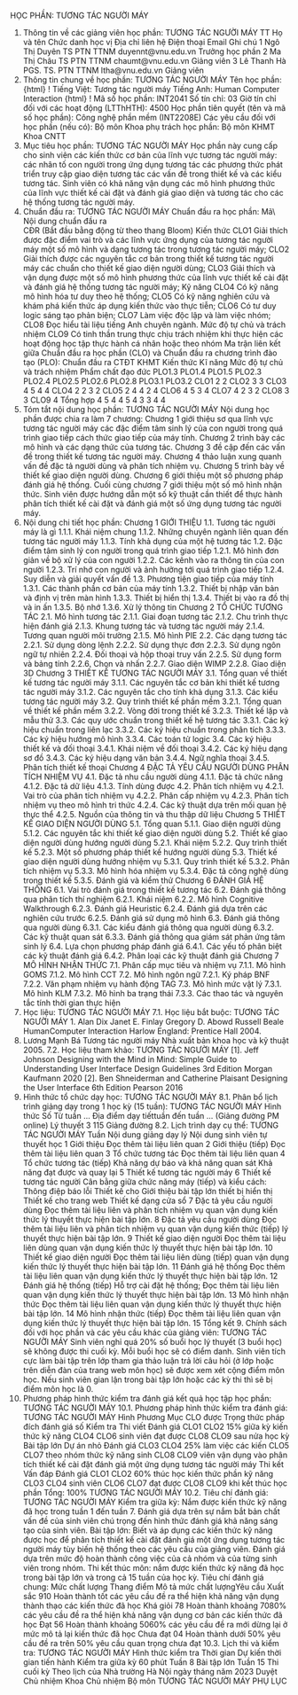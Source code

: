 HỌC PHẦN: TƯƠNG TÁC NGƯỜI MÁY
1. Thông tin về các giảng viên học phần: TƯƠNG TÁC NGƯỜI MÁY
TT Họ và tên Chức danh học vị Địa chỉ liên hệ Điện thoại Email Ghi chú 1 Ngô Thị Duyên TS PTN TTNM duyennt\@vnu.edu.vn Trưởng học phần
2 Ma Thị Châu TS PTN TTNM chaumt\@vnu.edu.vn Giảng viên
3 Lê Thanh Hà PGS. TS. PTN TTNM ltha\@vnu.edu.vn Giảng viên
2. Thông tin chung về học phần: TƯƠNG TÁC NGƯỜI MÁY Tên học phần:
{html}
! Tiếng Việt: Tương tác người máy Tiếng Anh: Human Computer Interaction
{html}
! Mã số học phần: INT2041 Số tín chỉ: 03 Giờ tín chỉ đối với các hoạt động (LTThHTH): 4500 Học phần tiên quyết (tên và mã số học phần): Công nghệ phần mềm
(INT2208E) Các yêu cầu đối với học phần (nếu có): Bộ môn Khoa phụ trách học phần: Bộ môn KHMT Khoa CNTT
3. Mục tiêu học phần: TƯƠNG TÁC NGƯỜI MÁY
Học phần này cung cấp cho sinh viên các kiến thức cơ bản của lĩnh vực
tương tác người máy: các nhân tố con người trong ứng dụng tương tác các
phương thức phát triển truy cập giao diện tương tác các vấn đề trong
thiết kế và các kiểu tương tác. Sinh viên có khả năng vận dụng các mô
hình phương thức của lĩnh vực thiết kế cài đặt và đánh giá giao diện
và tương tác cho các hệ thống tương tác người máy.
4. Chuẩn đầu ra: TƯƠNG TÁC NGƯỜI MÁY
Chuẩn đầu ra học phần: Mã\ Nội dung chuẩn đầu ra\
CĐR (Bắt đầu bằng động từ theo thang Bloom) Kiến thức
CLO1 Giải thích được đặc điểm vai trò và các lĩnh vực ứng dụng của tương tác người máy một số mô hình và dạng tương tác trong tương tác người máy;
CLO2 Giải thích được các nguyên tắc cơ bản trong thiết kế tương tác người máy các chuẩn cho thiết kế giao diện người dùng;
CLO3 Giải thích và vận dụng được một số mô hình phương thức của lĩnh vực thiết kế cài đặt và đánh giá hệ thống tương tác người máy;
Kỹ năng
CLO4 Có kỹ năng mô hình hóa tư duy theo hệ thống;
CLO5 Có kỹ năng nghiên cứu và khám phá kiến thức áp dụng kiến thức vào thực tiễn;
CLO6 Có tư duy logic sáng tạo phản biện;
CLO7 Làm việc độc lập và làm việc nhóm;
CLO8 Đọc hiểu tài liệu tiếng Anh chuyên ngành.
Mức độ tự chủ và trách nhiệm
CLO9 Có tinh thần trung thực chịu trách nhiệm khi thực hiện các hoạt động học tập thực hành cá nhân hoặc theo nhóm Ma trận liên kết giữa Chuẩn đầu ra học phần (CLO) và Chuẩn đầu ra
chương trình đào tạo (PLO):
Chuẩn đầu ra CTĐT KHMT Kiến thức Kĩ năng Mức độ tự chủ và trách nhiệm Phẩm chất đạo đức
PLO1.3 PLO1.4 PLO1.5 PLO2.3 PLO2.4 PLO2.5 PLO2.6 PLO2.8 PLO3.1 PLO3.2
CLO1 2 2
CLO2 3 3
CLO3 4 5 4 4
CLO4 2 2 3 2
CLO5 2 4 4 2 4
CLO6 4 5 3 4
CLO7 4 2 3 2
CLO8 3 3
CLO9 4
Tổng hợp 4 5 4 4 5 4 3 3 4 4
5. Tóm tắt nội dung học phần: TƯƠNG TÁC NGƯỜI MÁY
Nội dung học phần được chia ra làm 7 chương: Chương 1 giới thiệu sơ qua
lĩnh vực tương tác người máy các đặc điểm tâm sinh lý của con người
trong quá trình giao tiếp cách thức giao tiếp của máy tính. Chương 2
trình bày các mô hình và các dạng thức của tương tác. Chương 3 đề cập
đến các vấn đề trong thiết kế tương tác người máy. Chương 4 thảo luận
xung quanh vấn đề đặc tả người dùng và phân tích nhiệm vụ. Chương 5
trình bày về thiết kế giao diện người dùng. Chương 6 giới thiệu một số
phương pháp đánh giá hệ thống. Cuối cùng chương 7 giới thiệu một số mô
hình nhận thức. Sinh viên được hướng dẫn một số kỹ thuật cần thiết để
thực hành phân tích thiết kế cài đặt và đánh giá một số ứng dụng
tương tác người máy.
6. Nội dung chi tiết học phần: Chương 1 GIỚI THIỆU 1.1. Tương tác người máy là gì 1.1.1. Khái niệm chung 1.1.2. Những chuyên ngành liên quan đến tương tác người máy 1.1.3. Tính khả dụng của một hệ tương tác 1.2. Đặc điểm tâm sinh lý con người trong quá trình giao tiếp 1.2.1. Mô hình đơn giản về bộ xử lý của con người 1.2.2. Các kênh vào ra thông tin của con người 1.2.3. Trí nhớ con người và ảnh hưởng tới quá trình giao tiếp 1.2.4. Suy diễn và giải quyết vấn đề 1.3. Phương tiện giao tiếp của máy tính 1.3.1. Các thành phần cơ bản của máy tính 1.3.2. Thiết bị nhập văn bản và định vị trên màn hình 1.3.3. Thiết bị hiển thị 1.3.4. Thiết bị vào ra đồ thị và in ấn 1.3.5. Bộ nhớ 1.3.6. Xử lý thông tin Chương 2 TỔ CHỨC TƯƠNG TÁC 2.1. Mô hình tương tác 2.1.1. Giai đoạn tương tác 2.1.2. Chu trình thực hiện đánh giá 2.1.3. Khung tương tác và tương tác người máy 2.1.4. Tương quan người môi trường 2.1.5. Mô hình PIE 2.2. Các dạng tương tác 2.2.1. Sử dụng dòng lệnh 2.2.2. Sử dụng thực đơn 2.2.3. Sử dụng ngôn ngữ tự nhiên 2.2.4. Đối thoại và hộp thoại truy vấn 2.2.5. Sử dụng form và bảng tính 2.2.6. Chọn và nhấn 2.2.7. Giao diện WIMP 2.2.8. Giao diện 3D Chương 3 THIẾT KẾ TƯƠNG TÁC NGƯỜI MÁY 3.1. Tổng quan về thiết kế tương tác người máy 3.1.1. Các nguyên tắc cơ bản khi thiết kế tương tác người máy 3.1.2. Các nguyên tắc cho tính khả dụng 3.1.3. Các kiểu tương tác người máy 3.2. Quy trình thiết kế phần mềm 3.2.1. Tổng quan về thiết kế phần mềm 3.2.2. Vòng đời trong thiết kế 3.2.3. Thiết kế lặp và mẫu thử 3.3. Các quy ước chuẩn trong thiết kế hệ tương tác 3.3.1. Các ký hiệu chuẩn trong liên lạc 3.3.2. Các ký hiệu chuẩn trong phân tích 3.3.3. Các ký hiệu hướng mô hình 3.3.4. Các toán tử logic 3.4. Các ký hiệu thiết kế và đối thoại 3.4.1. Khái niệm về đối thoại 3.4.2. Các ký hiệu dạng sơ đồ 3.4.3. Các ký hiệu dạng văn bản 3.4.4. Ngữ nghĩa thoại 3.4.5. Phân tích thiết kế thoại Chương 4 ĐẶC TẢ YÊU CẦU NGƯỜI DÙNG PHÂN TÍCH NHIỆM VỤ 4.1. Đặc tả nhu cầu người dùng 4.1.1. Đặc tả chức năng 4.1.2. Đặc tả dữ liệu 4.1.3. Tính dùng được 4.2. Phân tích nhiệm vụ 4.2.1. Vai trò của phân tích nhiệm vụ 4.2.2. Phân cấp nhiệm vụ 4.2.3. Phân tích nhiệm vụ theo mô hình tri thức 4.2.4. Các kỹ thuật dựa trên mối quan hệ thực thể 4.2.5. Nguồn của thông tin và thu thập dữ liệu Chương 5 THIẾT KẾ GIAO DIỆN NGƯỜI DÙNG 5.1. Tổng quan 5.1.1. Giao diện người dùng 5.1.2. Các nguyên tắc khi thiết kế giao diện người dùng 5.2. Thiết kế giao diện người dùng hướng người dùng 5.2.1. Khái niệm 5.2.2. Quy trình thiết kế 5.2.3. Một số phương pháp thiết kế hướng người dùng 5.3. Thiết kế giao diện người dùng hướng nhiệm vụ 5.3.1. Quy trình thiết kế 5.3.2. Phân tích nhiệm vụ 5.3.3. Mô hình hóa nhiệm vụ 5.3.4. Đặc tả công nghệ dùng trong thiết kế 5.3.5. Đánh giá và kiểm thử Chương 6 ĐÁNH GIÁ HỆ THỐNG 6.1. Vai trò đánh giá trong thiết kế tương tác 6.2. Đánh giá thông qua phân tích thí nghiệm 6.2.1. Khái niệm 6.2.2. Mô hình Cognitive Walkthrough 6.2.3. Đánh giá Heuristic 6.2.4. Đánh giá dựa trên các nghiên cứu trước 6.2.5. Đánh giá sử dụng mô hình 6.3. Đánh giá thông qua người dùng 6.3.1. Các kiểu đánh giá thông qua người dùng 6.3.2. Các kỹ thuật quan sát 6.3.3. Đánh giá thông qua giám sát phản ứng tâm sinh lý 6.4. Lựa chọn phương pháp đánh giá 6.4.1. Các yếu tố phân biệt các kỹ thuật đánh giá 6.4.2. Phân loại các kỹ thuật đánh giá Chương 7 MÔ HÌNH NHẬN THỨC 7.1. Phân cấp mục tiêu và nhiệm vụ 7.1.1. Mô hình GOMS 7.1.2. Mô hình CCT 7.2. Mô hình ngôn ngữ 7.2.1. Ký pháp BNF 7.2.2. Văn phạm nhiệm vụ hành động TAG 7.3. Mô hình mức vật lý 7.3.1. Mô hình KLM 7.3.2. Mô hình ba trạng thái 7.3.3. Các thao tác và nguyên tắc tính thời gian thực hiện
7. Học liệu: TƯƠNG TÁC NGƯỜI MÁY
7.1. Học liệu bắt buộc: TƯƠNG TÁC NGƯỜI MÁY 1. Alan Dix Janet E. Finlay Gregory D. Abowd Russell Beale
HumanComputer Interaction Harlow England: Prentice Hall 2004.
2. Lương Mạnh Bá Tương tác người máy Nhà xuất bản khoa học và kỹ
thuật 2005.
7.2. Học liệu tham khảo: TƯƠNG TÁC NGƯỜI MÁY \[1\]. Jeff Johnson Designing with the Mind in Mind: Simple Guide to
Understanding User Interface Design Guidelines 3rd Edition Morgan
Kaufmann 2020
\[2\]. Ben Shneiderman and Catherine Plaisant Designing the User
Interface 6th Edition Pearson 2016
8. Hình thức tổ chức dạy học: TƯƠNG TÁC NGƯỜI MÁY
8.1. Phân bổ lịch trình giảng dạy trong 1 học kỳ (15 tuần): TƯƠNG TÁC NGƯỜI MÁY Hình thức Số Từ tuần ... Địa điểm dạy tiếttuần đến tuần ... (Giảng đường PM online) Lý thuyết 3 115 Giảng đường 8.2. Lịch trình dạy cụ thể: TƯƠNG TÁC NGƯỜI MÁY Tuần Nội dung giảng dạy lý Nội dung sinh viên tự thuyết học 1 Giới thiệu Đọc thêm tài liệu liên quan 2 Giới thiệu (tiếp) Đọc thêm tài liệu liên quan 3 Tổ chức tương tác Đọc thêm tài liệu liên quan 4 Tổ chức tương tác (tiếp) Khả năng dự báo và khả năng quan sát Khả năng đạt được và quay lại 5 Thiết kế tương tác người máy 6 Thiết kế tương tác người Cân bằng giữa chức năng máy (tiếp) và kiểu cách: Thông điệp báo lỗi Thiết kế cho Giới thiệu bài tập lớn thiết bị hiển thị Thiết kế cho trang web Thiết kế dạng cửa sổ 7 Đặc tả yêu cầu người dùng Đọc thêm tài liệu liên và phân tích nhiệm vụ quan vận dụng kiến thức lý thuyết thực hiện bài tập lớn. 8 Đặc tả yêu cầu người dùng Đọc thêm tài liệu liên và phân tích nhiệm vụ quan vận dụng kiến thức (tiếp) lý thuyết thực hiện bài tập lớn. 9 Thiết kế giao diện người Đọc thêm tài liệu liên dùng quan vận dụng kiến thức lý thuyết thực hiện bài tập lớn. 10 Thiết kế giao diện người Đọc thêm tài liệu liên dùng (tiếp) quan vận dụng kiến thức lý thuyết thực hiện bài tập lớn. 11 Đánh giá hệ thống Đọc thêm tài liệu liên quan vận dụng kiến thức lý thuyết thực hiện bài tập lớn. 12 Đánh giá hệ thống (tiếp) Hỗ trợ cài đặt hệ thống; Đọc thêm tài liệu liên quan vận dụng kiến thức lý thuyết thực hiện bài tập lớn. 13 Mô hình nhận thức Đọc thêm tài liệu liên quan vận dụng kiến thức lý thuyết thực hiện bài tập lớn. 14 Mô hình nhận thức (tiếp) Đọc thêm tài liệu liên quan vận dụng kiến thức lý thuyết thực hiện bài tập lớn. 15 Tổng kết 9. Chính sách đối với học phần và các yêu cầu khác của giảng viên: TƯƠNG TÁC NGƯỜI MÁY Sinh viên nghỉ quá 20% số buổi học lý thuyết (3 buổi học) sẽ không được thi cuối kỳ. Mỗi buổi học sẽ có điểm danh. Sinh viên tích cực làm bài tập trên lớp tham gia thảo luận trả lời câu hỏi (ở lớp hoặc trên diễn đàn của trang web môn học) sẽ được xem xét cộng điểm môn học. Nếu sinh viên gian lận trong bài tập lớn hoặc các kỳ thi thì sẽ bị điểm môn học là 0.
10. Phương pháp hình thức kiểm tra đánh giá kết quả học tập học phần: TƯƠNG TÁC NGƯỜI MÁY
10.1. Phương pháp hình thức kiểm tra đánh giá: TƯƠNG TÁC NGƯỜI MÁY Hình Phương Mục CLO được Trọng thức pháp đích đánh giá số Kiểm tra Thi viết Đánh giá CLO1 CLO2 15% giữa kỳ kiến thức kỹ năng CLO4 CLO6 sinh viên đạt được CLO8 CLO9 sau nửa học kỳ Bài tập lớn Dự án nhỏ Đánh giá CLO3 CLO4 25% làm việc các kiến CLO5 CLO7 theo nhóm thức kỹ năng sinh CLO8 CLO9 viên vận dụng vào phân tích thiết kế cài đặt đánh giá một ứng dụng tương tác người máy Thi kết Vấn đáp Đánh giá CLO1 CLO2 60% thúc học kiến thức phần kỹ năng CLO3 CLO4 sinh viên CLO6 CLO7 đạt được CLO8 CLO9 khi kết thúc học phần Tổng: 100% TƯƠNG TÁC NGƯỜI MÁY 10.2. Tiêu chí đánh giá: TƯƠNG TÁC NGƯỜI MÁY Kiểm tra giữa kỳ: Nắm được kiến thức kỹ năng đã học trong tuần 1 đến tuần 7. Đánh giá dựa trên sự nắm bắt bản chất vấn đề của sinh viên chú trọng đến hình thức đánh giá khả năng sáng tạo của sinh viên. Bài tập lớn: Biết và áp dụng các kiến thức kỹ năng được học để phân tích thiết kế cài đặt đánh giá một ứng dụng tương tác người máy tùy biến hệ thống theo các yêu cầu của giảng viên. Đánh giá dựa trên mức độ hoàn thành công việc của cả nhóm và của từng sinh viên trong nhóm. Thi kết thúc môn: nắm được kiến thức kỹ năng đã học trong bài tập lớn và trong cả 15 tuần của học kỳ. Tiêu chí đánh giá chung:
Mức chất lượng Thang điểm Mô tả mức chất lượngYêu cầu Xuất sắc 910 Hoàn thành tốt các yêu cầu đề ra thể hiện khả năng vận dụng thành thạo các kiến thức đã học
Khá giỏi 78 Hoàn thành khoảng 7080% các yêu cầu đề ra thể hiện khả năng vận dụng cơ bản các kiến thức đã học
Đạt 56 Hoàn thành khoảng 5060% các yêu cầu đề ra mới dừng lại ở mức mô tả lại kiến thức đã học
Chưa đạt 04 Hoàn thành dưới 50% yêu cầu đề ra trên 50% yêu cầu quan trọng chưa đạt
10.3. Lịch thi và kiểm tra: TƯƠNG TÁC NGƯỜI MÁY Hình thức kiểm tra Thời gian Dự kiến thời gian tiến hành Kiểm tra giữa kỳ 60 phút Tuần 8
Bài tập lớn Tuần 15
Thi cuối kỳ Theo lịch của Nhà trường
Hà Nội ngày tháng năm 2023 Duyệt Chủ nhiệm Khoa Chủ nhiệm Bộ môn TƯƠNG TÁC NGƯỜI MÁY
PHỤ LỤC